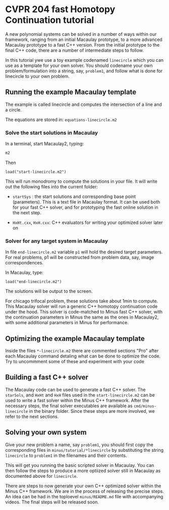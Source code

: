 # CVPR 204 fast Homotopy Continuation tutorial

A new polynomial systems can be solved in a number of ways within our framework,
ranging from an initial Macaulay prototype, to a more advanced Macaulay
prototype to a fast C++ version. From the initial prototype to the final C++
code, there are a number of intermediate steps to follow. 

In this tutorial ywe use a toy example codenamed `linecircle` which you can use
as a template for your own solver. You should codename your own
problem/formulation into a string, say, `problem1`, and follow what is done for
linecircle to your own problem.

## Running the example Macaulay template

The example is called linecircle and computes the intersection of a line and a
circle.

The equations are stored in: `equations-linecircle.m2`

### Solve the start solutions in Macaulay

In a terminal, start Macaulay2, typing:
```bash
m2
```

Then

```
load("start-linecircle.m2")
```

This will run monodromy to compute the solutions in your file.
It will write out the following files into the current folder:

- `startSys` : the start solutions and corresponding base point (parameters).
  This is a text file in Macaulay format. It can be used both for your fast C++ solver,
  and for prototyping the fast online solution in the next step.
  
- `HxHt.cxx`, `HxH.cxx`: C++ evaluators for writing your optimized solver later on


### Solver for any target system in Macaulay

In file `end-linecircle.m2` variable `p1` will hold the desired target parameters.
For real problems, p1 will be constructed from problem data, say, image
correspondences.

In Macaulay, type:
```
load("end-linecircle.m2")
```

The solutions will be output to the screen. 

For chicago trifocal problem, these solutions take about 1min to compute.
This Macaulay solver will run a generic C++ homotopy continuation code under the
hood. This solver is code-matched to Minus fast C++ solver, with the
continuation parameters in Minus the same as the ones in Macaulay2, with some
additional parameters in Minus for performance.

## Optimizing the example Macaulay template

Inside the files `*-linecircle.m2` there are commented sections "Pro" after each
Macaulay command detaling what can be done to optimize the code. Try to
uncommment some of these and experiment with your code

## Building a fast C++ solver

The Macaulay code can be used to generate a fast C++ solver. The `starSols`,
and `HxHt` and `HxH` files used in the `start-linecircle.m2` can be used to
write a fast solver within the Minus C++ framework. After the necessary steps,
the final solver executables are available as `cmd/minus-linecircle` in the
binary folder. Since these steps are more involved, we refer to the next
sections.


<!------------------------------------------------------------------------------>

## Solving your own system

Give your new problem a name, say `problem1`, you should first
copy the corresponding files in `minus/tutorial/*linecircle` by substituting the
string `linecircle` to `problem1` in the filenames and their contents.

This will get you running the basic scripted solver in Macaulay.
You can then follow the steps to produce a more optiized solver still in
Macaulay as documented above for `linecircle`. 

There are steps to now generate your own C++ optimized solver within the
Minus C++ framework. We are in the process of releasing the precise steps.
An idea can be had in the toploevel `minus/README.md` file with accompanying
videos. The final steps will be released soon.
